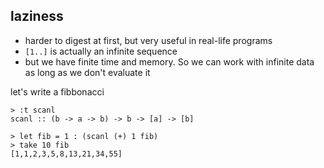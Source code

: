 ##  laziness

- harder to digest at first, but very useful in real-life programs
- `[1..]` is actually an infinite sequence
- but we have finite time and memory. So we can work with infinite data
    as long as we don't evaluate it

let's write a fibbonacci

    > :t scanl
    scanl :: (b -> a -> b) -> b -> [a] -> [b]

    > let fib = 1 : (scanl (+) 1 fib)
    > take 10 fib
    [1,1,2,3,5,8,13,21,34,55]

